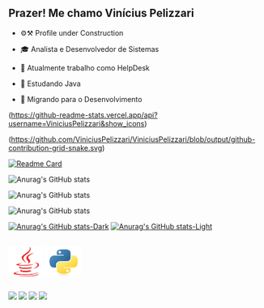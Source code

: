 ## Prazer! Me chamo Vinícius Pelizzari

- ⚙️⚒️ Profile under Construction

- 🎓 Analista e Desenvolvedor de Sistemas
- 🔭 Atualmente trabalho como HelpDesk
- 🍵 Estudando Java
- 🏹 Migrando para o Desenvolvimento

(https://github-readme-stats.vercel.app/api?username=ViniciusPelizzari&show_icons)

(https://github.com/ViniciusPelizzari/ViniciusPelizzari/blob/output/github-contribution-grid-snake.svg)

[![Readme Card](https://github-readme-stats.vercel.app/api/pin/ViniciusPelizzari/anuraghazra&repo=github-readme-stats)](https://github.com/anuraghazra/github-readme-stats)

![Anurag's GitHub stats](https://github-readme-stats.vercel.app/api/ViniciusPelizzari/anuraghazra&count_private=true)

![Anurag's GitHub stats](https://github-readme-stats.vercel.app/api/ViniciusPelizzari/anuraghazra&show_icons=true)

![Anurag's GitHub stats](https://github-readme-stats.vercel.app/api/ViniciusPelizzari/anuraghazra&show_icons=true&theme=onedark)

[![Anurag's GitHub stats-Dark](https://github-readme-stats.vercel.app/api?username=anuraghazra&show_icons=true&theme=dark#gh-dark-mode-only)](https://github.com/ViniciusPelizzari/github-readme-stats#gh-dark-mode-only)
[![Anurag's GitHub stats-Light](https://github-readme-stats.vercel.app/api?username=anuraghazra&show_icons=true&theme=default#gh-light-mode-only)](https://github.com/ViniciusPelizzari/github-readme-stats#gh-light-mode-only)

<div style="display: inline_block"><br>
  <img align="center" alt="Vinicius-Js" height="60" width="70" src="https://raw.githubusercontent.com/devicons/devicon/master/icons/java/java-plain.svg">
  <img align="center" alt="Vinicius-Python" height="60" width="70" src="https://raw.githubusercontent.com/devicons/devicon/master/icons/python/python-original.svg">
</div>
  
  ##
 
<div> 
  <a href="https://www.instagram.com/v_pelizzari/" target="_blank"><img src="https://img.shields.io/badge/-Instagram-%23E4405F?style=for-the-badge&logo=instagram&logoColor=white" target="_blank"></a>
 <a href="https://discord.com/channels/@me/1031649002757824533" target="_blank"><img src="https://img.shields.io/badge/Discord-7289DA?style=for-the-badge&logo=discord&logoColor=white" target="_blank"></a> 
  <a href = "mailto:vinipelizzari2410@gmail.com"><img src="https://img.shields.io/badge/-Gmail-%23333?style=for-the-badge&logo=gmail&logoColor=white" target="_blank"></a>
  <a href="https://www.linkedin.com/in/vpelizzari/" target="_blank"><img src="https://img.shields.io/badge/-LinkedIn-%230077B5?style=for-the-badge&logo=linkedin&logoColor=white" target="_blank"></a> 
  
</div>
